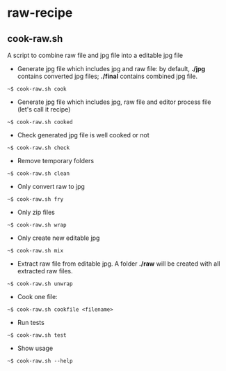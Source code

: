 raw-recipe
==========

## cook-raw.sh

A script to combine raw file and jpg file into a editable jpg file

- Generate jpg file which includes jpg and raw file: by default, **./jpg** contains converted jpg files; **./final** contains combined jpg file.
```
~$ cook-raw.sh cook
```

- Generate jpg file which includes jpg, raw file and editor process file (let's call it recipe)
```
~$ cook-raw.sh cooked
```

- Check generated jpg file is well cooked or not
```
~$ cook-raw.sh check
```

- Remove temporary folders
```
~$ cook-raw.sh clean
```

- Only convert raw to jpg
```
~$ cook-raw.sh fry
```

- Only zip files
```
~$ cook-raw.sh wrap
```

- Only create new editable jpg
```
~$ cook-raw.sh mix
```

- Extract raw file from editable jpg. A folder **./raw** will be created with all extracted raw files.
```
~$ cook-raw.sh unwrap
```

- Cook one file:
```
~$ cook-raw.sh cookfile <filename>
```

- Run tests
```
~$ cook-raw.sh test
```

- Show usage
```
~$ cook-raw.sh --help
```
